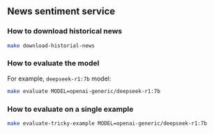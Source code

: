## News sentiment service


### How to download historical news

```bash
make download-historial-news
```

### How to evaluate the model

For example, `deepseek-r1:7b` model:

```bash
make evaluate MODEL=openai-generic/deepseek-r1:7b
```

### How to evaluate on a single example

```bash
make evaluate-tricky-example MODEL=openai-generic/deepseek-r1:7b
```


